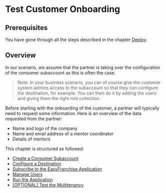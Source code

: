 # Test Customer Onboarding

## Prerequisites

You have gone through all the steps described in the chapter [Deploy](/documentation/deploy/README.md).

## Overview

In our scenario, we assume that the partner is taking over the configuration of the consumer subaccount as this is often the case. 
> Note: In your business scenario, you can of course give the customer system admins access to the subaccount so that they can configure the destination, for example. You can then do it by adding the users and giving them the right role collection.

Before starting with the onboarding of the customer, a partner will typically need to request some information. Here is an overview of the data requested from the partner:
* Name and logo of the company
* Name and email address of a mentor coordinator
* Details of mentors

This chapter is structured as followed:
* [Create a Consumer Subaccount](/documentation/test-customer-onboarding/create-consumer-subaccount/README.md)
* [Configure a Destination](/documentation/test-customer-onboarding/configure-destination/README.md)
* [Subscribe to the EasyFranchise Application](/documentation/test-customer-onboarding/subscribe-easyfranchise-app/README.md)
* [Manage Users](/documentation/test-customer-onboarding/manage-users/README.md)
* [Run the Application](/documentation/test-customer-onboarding/run-application/README.md)
* [[OPTIONAL] Test the Multitenancy](/documentation/test-customer-onboarding/test-multitenancy/README.md)



